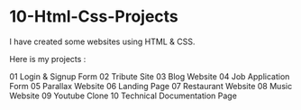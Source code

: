 # 10-Html-Css-Projects
I have created some websites using HTML &amp; CSS.

Here is my projects :

01 Login & Signup Form
02 Tribute Site
03 Blog Website
04 Job Application Form
05 Parallax Website
06 Landing Page
07 Restaurant Website
08 Music Website
09 Youtube Clone
10 Technical Documentation Page

